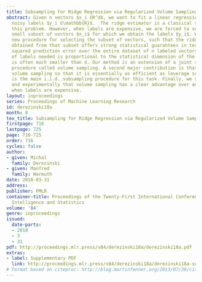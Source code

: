 ```yaml
---
title: Subsampling for Ridge Regression via Regularized Volume Sampling
abstract: Given n vectors $x_i ∈R^d$, we want to fit a linear regression model for
  noisy labels $y_i ∈\mathbb{R}$.  The ridge estimator is a classical solution to
  this problem. However, when labels are expensive, we are forced to select only a
  small subset of vectors $x_i$ for which we obtain the labels $y_i$. We propose a
  new procedure for selecting the subset of vectors, such that the ridge estimator
  obtained from that subset offers strong statistical guarantees in terms of the mean
  squared prediction error over the entire dataset of n labeled vectors. The number
  of labels needed is proportional to the statistical dimension of the problem which
  is often much smaller than d. Our method is an extension of a joint subsampling
  procedure called volume sampling. A second major contribution is that we speed up
  volume sampling so that it is essentially as efficient as leverage scores, which
  is the main i.i.d. subsampling procedure for this task. Finally, we show theoretically
  and experimentally that volume sampling has a clear advantage over any i.i.d. sampling
  when labels are expensive.
layout: inproceedings
series: Proceedings of Machine Learning Research
id: derezinski18a
month: 0
tex_title: Subsampling for Ridge Regression via Regularized Volume Sampling
firstpage: 716
lastpage: 725
page: 716-725
order: 716
cycles: false
author:
- given: Michal
  family: Derezinski
- given: Manfred
  family: Warmuth
date: 2018-03-31
address: 
publisher: PMLR
container-title: Proceedings of the Twenty-First International Conference on Artificial
  Intelligence and Statistics
volume: '84'
genre: inproceedings
issued:
  date-parts:
  - 2018
  - 3
  - 31
pdf: http://proceedings.mlr.press/v84/derezinski18a/derezinski18a.pdf
extras:
- label: Supplementary PDF
  link: http://proceedings.mlr.press/v84/derezinski18a/derezinski18a-supp.pdf
# Format based on citeproc: http://blog.martinfenner.org/2013/07/30/citeproc-yaml-for-bibliographies/
---
```

